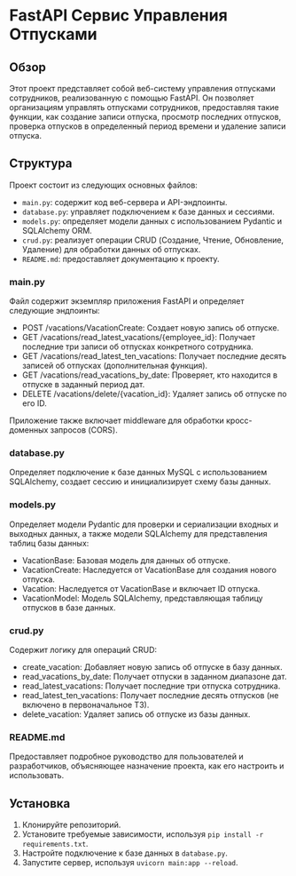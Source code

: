 # FastAPI Сервис Управления Отпусками

## Обзор
Этот проект представляет собой веб-систему управления отпусками сотрудников, реализованную с помощью FastAPI. Он позволяет организациям управлять отпусками сотрудников, предоставляя такие функции, как создание записи отпуска, просмотр последних отпусков, проверка отпусков в определенный период времени и удаление записи отпуска.

## Структура
Проект состоит из следующих основных файлов:
- `main.py`: содержит код веб-сервера и API-эндпоинты.
- `database.py`: управляет подключением к базе данных и сессиями.
- `models.py`: определяет модели данных с использованием Pydantic и SQLAlchemy ORM.
- `crud.py`: реализует операции CRUD (Создание, Чтение, Обновление, Удаление) для обработки данных об отпусках.
- `README.md`: предоставляет документацию к проекту.

### main.py
Файл содержит экземпляр приложения FastAPI и определяет следующие эндпоинты:

- POST /vacations/VacationCreate: Создает новую запись об отпуске.
- GET /vacations/read_latest_vacations/{employee_id}: Получает последние три записи об отпусках конкретного сотрудника.
- GET /vacations/read_latest_ten_vacations: Получает последние десять записей об отпусках (дополнительная функция).
- GET /vacations/read_vacations_by_date: Проверяет, кто находится в отпуске в заданный период дат.
- DELETE /vacations/delete/{vacation_id}: Удаляет запись об отпуске по его ID.

Приложение также включает middleware для обработки кросс-доменных запросов (CORS).

### database.py
Определяет подключение к базе данных MySQL с использованием SQLAlchemy, создает сессию и инициализирует схему базы данных.

### models.py
Определяет модели Pydantic для проверки и сериализации входных и выходных данных, а также модели SQLAlchemy для представления таблиц базы данных:

- VacationBase: Базовая модель для данных об отпуске.
- VacationCreate: Наследуется от VacationBase для создания нового отпуска.
- Vacation: Наследуется от VacationBase и включает ID отпуска.
- VacationModel: Модель SQLAlchemy, представляющая таблицу отпусков в базе данных.

### crud.py
Содержит логику для операций CRUD:

- create_vacation: Добавляет новую запись об отпуске в базу данных.
- read_vacations_by_date: Получает отпуски в заданном диапазоне дат.
- read_latest_vacations: Получает последние три отпуска сотрудника.
- read_latest_ten_vacations: Получает последние десять отпусков (не включено в первоначальное ТЗ).
- delete_vacation: Удаляет запись об отпуске из базы данных.

### README.md
Предоставляет подробное руководство для пользователей и разработчиков, объясняющее назначение проекта, как его настроить и использовать.

## Установка
1. Клонируйте репозиторий.
2. Установите требуемые зависимости, используя `pip install -r requirements.txt`.
3. Настройте подключение к базе данных в `database.py`.
4. Запустите сервер, используя `uvicorn main:app --reload`.
